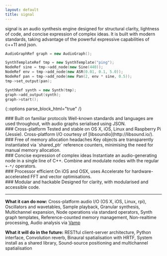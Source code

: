 ```yaml
---
layout: default
title: signal
---
```


<div class="intro">
signal is an audio synthesis engine designed for structural clarity, lightness of code, and concise expression of complex ideas. It is built with modern standards, taking advantage of the powerful expressive capabilities of c++11 and json.
</div>

```cpp
AudioGraphRef graph = new AudioGraph();

SynthTemplateRef tmp = new SynthTemplate("ping");
NodeRef sine = tmp->add_node(new Sine(440));
NodeRef env = tmp->add_node(new ASR(0.01, 0.1, 5.0));
NodeRef pan = tmp->add_node(new Pan(2, env * sine, 0.5));
tmp->set_output(pan);

SynthRef synth = new Synth(tmp);
graph->add_output(synth);
graph->start();
```

{::options parse_block_html="true" /}
<div class="row">
<div class="box">
### Built on familiar protocols
Well-known standards and languages are used throughout, with audio graphs serialised using JSON.
</div>

<div class="box">
### Cross-platform
Tested and stable on OS X, iOS, Linux and Raspberry Pi (Jessie). Cross-platform I/O courtesy of [libsoundio](http://libsound.io/).
</div>

<div class="box">
### Free of memory allocation headaches
Key objects are transparently instantiated via `shared_ptr` reference counters, minimising the need for manual memory allocation.
</div>

</div>
<div class="row">

<div class="box">
### Concise expression of complex ideas
Instantiate an audio-generating node in a single line of C++. Combine and modulate nodes with the regular <code>+-*/</code> operators.
</div>


<div class="box">
### Processor efficient
On iOS and OSX, uses Accelerate for hardware-accelerated FFT and vector optimisations.
</div>

<div class="box">
### Modular and hackable
Designed for clarity, with modularised and accessible code.
</div>

</div>

---

**What it can do now:** Cross-platform audio I/O (OS X, iOS, Linux, rpi), Oscillators and wavetables, Sample playback, Granular synthesis, Multichannel expansion, Node operations via standard operators, Synth graph templates, Reference-counted memory management, Non-realtime processing, Audio analysis via [Vamp](http://www.vamp-plugins.org/)

**What it will do in the future:** RESTful client-server architecture, Python interface, Convolution reverb, Binaural spatialisation with HRTF, System install as a shared library, Sound-source positioning and multichannel spatialisation

